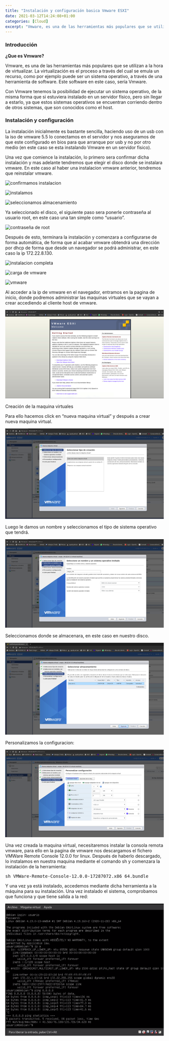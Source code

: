 ```yaml
---
title: "Instalación y configuración basica Vmware ESXI"
date: 2021-03-12T14:24:08+01:00
categories: [Cloud]
excerpt: "Vmware, es una de las herramientas más populares que se utilizan a la hora de virtualizar. La virtualización es el proceso a través del cual se emula un recurso, como por ejemplo puede ser un sistema operativo, a través de una herramienta de software. Este software en este caso, sería Vmware."
---
```


### **Introducción** ###

**¿Que es Vmware?**

Vmware, es una de las herramientas más populares que se utilizan a la hora de virtualizar. La virtualización es el proceso a través del cual se emula un recurso, como por ejemplo puede ser un sistema operativo, a través de una herramienta de software. Este software en este caso, sería Vmware.

Con Vmware tenemos la posibilidad de ejecutar un sistema operativo, de la misma forma que si estuviera instalado en un servidor físico, pero sin llegar a estarlo, ya que estos sistemas operativos se encuentran corriendo dentro de otros sistemas, que son conocidos como el host.

### **Instalación y configuración** ###

La instalación inicialmente es bastante sencilla, haciendo uso de un usb con la iso de vmware 5.5 lo conectamos en el servidor y nos aseguramos de que este configurado en bios para que arranque por usb y no por otro medio (en este caso se esta instalando Vmware en un servidor fisico).

Una vez que comience la instalación, lo primero sera confirmar dicha instalación y mas adelante tendremos que elegir el disco donde se instalara vmware. En este caso al haber una instalacion vmware anterior, tendremos que reinstalar vmware.

![confirmamos instalacion](/assets/images/vmware/1.jpg)

![instalamos](/assets/images/vmware/2.jpg)

![seleccionamos almacenamiento](/assets/images/vmware/3.jpg)

Ya seleccionado el disco, el siguiente paso sera ponerle contraseña al usuario root, en este caso una tan simple como “usuario”.

![contraseña de root](/assets/images/vmware/4.jpg)

Después de esto, terminara la instalación y comenzara a configurarse de forma automática, de forma que al acabar vmware obtendrá una dirección por dhcp de forma que desde un navegador se podrá administrar, en este caso la ip 172.22.8.130.

![instalacion completa](/assets/images/vmware/5.jpg)

![carga de vmware](/assets/images/vmware/6.jpg)

![vmware](/assets/images/vmware/7.jpg)

Al acceder a la ip de vmware en el navegador, entramos en la pagina de inicio, donde podremos administrar las maquinas virtuales que se vayan a crear accediendo al cliente host de vmware.

![inicio vmware](/assets/images/vmware/vmware1.png)

Creación de la maquina virtuales

Para ello hacemos click en “nueva maquina virtual” y después a crear nueva maquina virtual.

![creacion de la maquina](/assets/images/vmware/vmware2.png)

Luego le damos un nombre y seleccionamos el tipo de sistema operativo que tendrá.

![nombre y sistema de la maquina](/assets/images/vmware/vmware3.png)

Seleccionamos donde se almacenara, en este caso en nuestro disco.

![almacenamiento](/assets/images/vmware/vmware4.png)

Personalizamos la configuracion:

![configuracion](/assets/images/vmware/vmware6.png)

Una vez creada la maquina virtual, necesitaremos instalar la consola remota vmware, para ello en la pagina de vmware nos descargamos el fichero VMWare Remote Console 12.0.0 for linux. Después de haberlo descargado, lo instalamos en nuestra maquina mediante el comando sh y comenzara la instalación de la herramienta:

<pre>
sh VMWare-Remote-Console-12.0.0-17287072.x86_64.bundle
</pre>

Y una vez ya está instalado, accedemos mediante dicha herramienta a la máquina para su instalación. Una vez instalado el sistema, comprobamos que funciona y que tiene salida a la red:

![funcionamiento de la maquina](/assets/images/vmware/vmware_final.png)